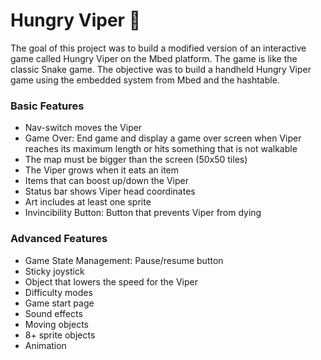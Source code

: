 # Hungry Viper 🐍

The goal of this project was to build a modified version of an interactive game called Hungry Viper on the Mbed platform.
The game is like the classic Snake game. 
The objective was to build a handheld Hungry Viper game using the embedded system from Mbed and the hashtable.

### Basic Features
- Nav-switch moves the Viper
- Game Over: End game and display a game over screen when Viper reaches its maximum length or hits something that is not walkable
- The map must be bigger than the screen (50x50 tiles)
- The Viper grows when it eats an item
- Items that can boost up/down the Viper
- Status bar shows Viper head coordinates
- Art includes at least one sprite
- Invincibility Button: Button that prevents Viper from dying

### Advanced Features
- Game State Management: Pause/resume button
- Sticky joystick
- Object that lowers the speed for the Viper
- Difficulty modes
- Game start page
- Sound effects
- Moving objects
- 8+ sprite objects
- Animation
